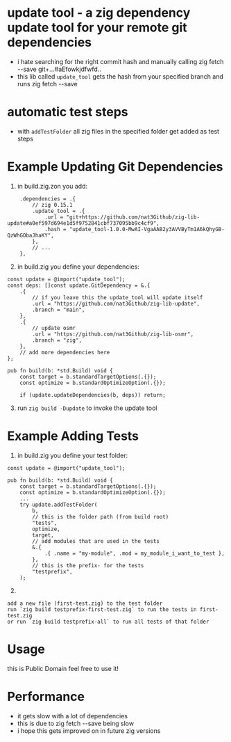 # update tool - a zig dependency update tool for your remote git dependencies

- i hate searching for the right commit hash and manually calling zig fetch --save git+...#aEfowkjdfwfd..
- this lib called `update_tool` gets the hash from your specified branch and runs zig fetch --save

# automatic test steps

- with `addTestFolder` all zig files in the specified folder get added as test steps

# Example Updating Git Dependencies

1. in build.zig.zon you add:

```zig
    .dependencies = .{
        // zig 0.15.1
        .update_tool = .{
            .url = "git+https://github.com/nat3Github/zig-lib-update#a0ef597d694e1d5f9752841cbf737095bb9c4cf9",
            .hash = "update_tool-1.0.0-MwAI-VgaAAB2y3AVVByTm1A6kQhyGB-QzWhGObaJhaKY",
        },
        // ...
    },
```

2. in build.zig you define your dependencies:

```zig
const update = @import("update_tool");
const deps: []const update.GitDependency = &.{
    .{
        // if you leave this the update_tool will update itself
        .url = "https://github.com/nat3Github/zig-lib-update",
        .branch = "main",
    },
    .{
        // update osmr
        .url = "https://github.com/nat3Github/zig-lib-osmr",
        .branch = "zig",
    },
    // add more dependencies here
};

pub fn build(b: *std.Build) void {
    const target = b.standardTargetOptions(.{});
    const optimize = b.standardOptimizeOption(.{});

    if (update.updateDependencies(b, deps)) return;
```

3. run `zig build -Dupdate` to invoke the update tool

# Example Adding Tests

1. in build.zig you define your test folder:

```zig
const update = @import("update_tool");

pub fn build(b: *std.Build) void {
    const target = b.standardTargetOptions(.{});
    const optimize = b.standardOptimizeOption(.{});
    ...
    try update.addTestFolder(
        b,
        // this is the folder path (from build root)
        "tests",
        optimize,
        target,
        // add modules that are used in the tests
        &.{
            .{ .name = "my-module", .mod = my_module_i_want_to_test },
        },
        // this is the prefix- for the tests
        "testprefix",
    );
```

2.

```
add a new file (first-test.zig) to the test folder
run `zig build testprefix-first-test.zig` to run the tests in first-test.zig
or run `zig build testprefix-all` to run all tests of that folder
```

# Usage

this is Public Domain feel free to use it!

# Performance

- it gets slow with a lot of dependencies
- this is due to zig fetch --save being slow
- i hope this gets improved on in future zig versions
